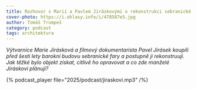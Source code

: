 ```yaml
---
title: Rozhovor s Marií a Pavlem Jiráskovými o rekonstrukci sebranické fary
cover-photo: https://i.ohlasy.info/i/478587e5.jpg
author: Tomáš Trumpeš
category: podcast
tags: architektura
---
```


*Výtvarnice Marie Jirásková a filmový dokumentarista Pavel Jirásek koupili před šesti lety barokní budovu sebranické fary a postupně ji rekonstruují. Jak těžké bylo objekt získat, citlivě ho opravovat a co zde manželé Jiráskovi plánují?*

{% podcast_player file="2025/podcast/jiraskovi.mp3" /%}